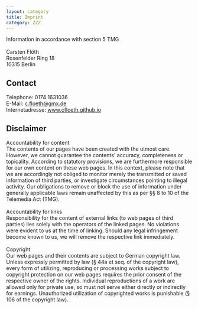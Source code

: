 ```yaml
---
layout: category
title: Imprint
category: ZZZ
---
```


Information in accordance with section 5 TMG<br/><br/>
Carsten Fl&ouml;th<br/>
Rosenfelder Ring 18<br/>
10315 Berlin<br/>

<h2>Contact</h2>

Telephone: 0174 1631036<br/>
E-Mail: <a href="mailto:c.floeth@gmx.de">c.floeth@gmx.de</a><br/>
Internetadresse: <a href="https://www.cfloeth.github.io" target="_blank">www.cfloeth.github.io</a><br/>

<h2>Disclaimer</h2>
Accountability for content<br/>The contents of our pages have been created with the utmost care. However, we cannot guarantee the contents' accuracy, completeness or topicality. According to statutory provisions, we are furthermore responsible for our own content on these web pages. In this context, please note that we are accordingly not obliged to monitor merely the transmitted or saved information of third parties, or investigate circumstances pointing to illegal activity. Our obligations to remove or block the use of information under generally applicable laws remain unaffected by this as per &sect;&sect; 8 to 10 of the Telemedia Act (TMG).<br/><br/>Accountability for links<br/>Responsibility for the content of external links (to web pages of third parties) lies solely with the operators of the linked pages. No violations were evident to us at the time of linking. Should any legal infringement become known to us, we will remove the respective link immediately.<br/><br/>Copyright<br/> Our web pages and their contents are subject to German copyright law. Unless expressly permitted by law (&sect; 44a et seq. of the copyright law), every form of utilizing, reproducing or processing works subject to copyright protection on our web pages requires the prior consent of the respective owner of the rights. Individual reproductions of a work are allowed only for private use, so must not serve either directly or indirectly for earnings. Unauthorized utilization of copyrighted works is punishable (&sect; 106 of the copyright law).<br/><br/>